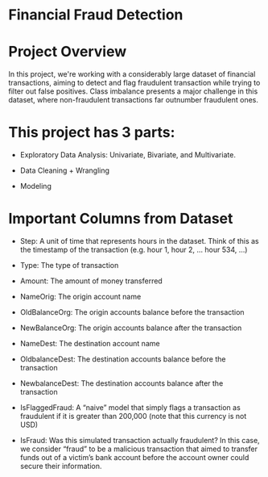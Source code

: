 # Financial Fraud Detection

# Project Overview

In this project, we're working with a considerably large dataset of financial transactions, aiming to detect and flag fraudulent transaction while trying to filter out false positives. Class imbalance presents a major challenge in this dataset, where non-fraudulent transactions far outnumber fraudulent ones.

# This project has 3 parts: 

- Exploratory Data Analysis: Univariate, Bivariate, and Multivariate. 

- Data Cleaning + Wrangling

- Modeling

# Important Columns from Dataset

- Step: A unit of time that represents hours in the dataset. 
Think of this as the timestamp of the transaction (e.g. hour 1, hour 2, … hour 534, …) 
- Type: The type of transaction 

- Amount: The amount of money transferred 

- NameOrig: The origin account name 

- OldBalanceOrg: The origin accounts balance before the transaction 

- NewBalanceOrg: The origin accounts balance after the transaction 

- NameDest: The destination account name 

-  OldbalanceDest: The destination accounts balance before the transaction 

- NewbalanceDest: The destination accounts balance after the transaction 

- IsFlaggedFraud: A “naive” model that simply flags a transaction as fraudulent if it is greater than 200,000 (note that this currency is not USD) 

- IsFraud: Was this simulated transaction actually fraudulent? In this case, we consider “fraud” to be a malicious transaction that aimed to transfer funds out of a victim’s bank account before the account owner could secure their information.



